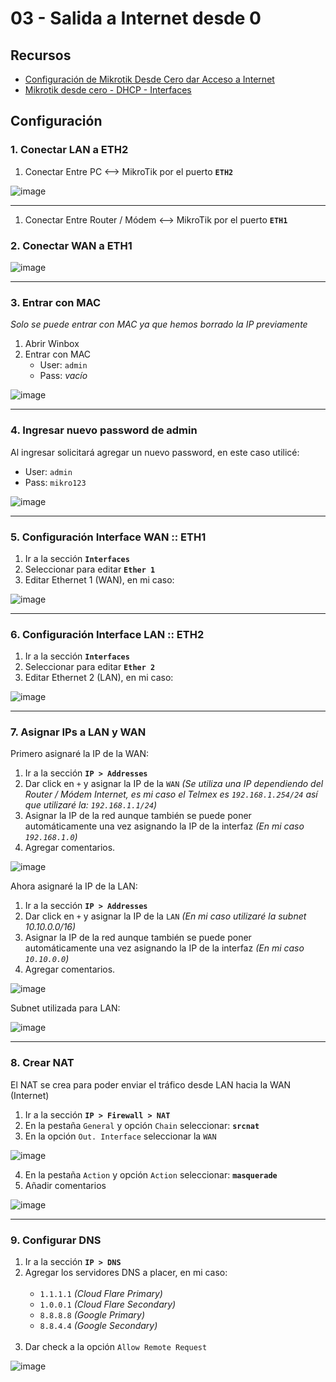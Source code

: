 # 03 - Salida a Internet desde 0

## Recursos

- [Configuración de Mikrotik Desde Cero dar Acceso a Internet](https://www.youtube.com/watch?v=v3Z9PFvrIts)
- [Mikrotik desde cero - DHCP - Interfaces](https://youtu.be/_53hjQtk73M?si=3DAu2lMT07Yiagbp)

## Configuración

### 1. Conectar LAN a ETH2

1. Conectar Entre PC <--> MikroTik por el puerto **`ETH2`**

![image](https://github.com/Fz3r0/Fz3r0_-_MikroTik/assets/94720207/c1342cff-db87-4ac6-8262-71c32cc1153a)

---

1. Conectar Entre Router / Módem <--> MikroTik por el puerto **`ETH1`**

### 2. Conectar WAN a ETH1

![image](https://github.com/Fz3r0/Fz3r0_-_MikroTik/assets/94720207/435ba66b-2dc4-40c6-b5c8-18160c9666c6)

---

### 3. Entrar con MAC

_Solo se puede entrar con MAC ya que hemos borrado la IP previamente_

1. Abrir Winbox
2. Entrar con MAC
    - User: `admin`
    - Pass: _vacío_

![image](https://github.com/Fz3r0/Fz3r0_-_MikroTik/assets/94720207/3b623e8f-5cd1-48d8-b62c-5da8a60d22ba)

---

### 4. Ingresar nuevo password de admin

Al ingresar solicitará agregar un nuevo password, en este caso utilicé:

- User: `admin`
- Pass: `mikro123`

![image](https://github.com/Fz3r0/Fz3r0_-_MikroTik/assets/94720207/cfd032e1-06ca-47ad-9319-27126cf9fc0a)

---

### 5. Configuración Interface WAN :: ETH1

1. Ir a la sección **`Interfaces`**
2. Seleccionar para editar **`Ether 1`**
3. Editar Ethernet 1 (WAN), en mi caso:

![image](https://github.com/Fz3r0/Fz3r0_-_MikroTik/assets/94720207/0e5570f1-f604-4d51-a35f-7435054ed783)

---

### 6. Configuración Interface LAN :: ETH2

1. Ir a la sección **`Interfaces`**
2. Seleccionar para editar **`Ether 2`**
3. Editar Ethernet 2 (LAN), en mi caso:

![image](https://github.com/Fz3r0/Fz3r0_-_MikroTik/assets/94720207/39fddfb3-a0d2-49f9-aa6e-df1681efbca5)

---

### 7. Asignar IPs a LAN y WAN

Primero asignaré la IP de la WAN:

1. Ir a la sección **`IP > Addresses`**
2. Dar click en `+` y asignar la IP de la `WAN` _(Se utiliza una IP dependiendo del Router / Módem Internet, es mi caso el Telmex es `192.168.1.254/24` así que utilizaré la: `192.168.1.1/24`)_
3. Asignar la IP de la red aunque también se puede poner automáticamente una vez asignando la IP de la interfaz _(En mi caso `192.168.1.0`)_
4. Agregar comentarios.

![image](https://github.com/Fz3r0/Fz3r0_-_MikroTik/assets/94720207/c10913f7-9ec8-4666-bbc7-8c120d751461)

Ahora asignaré la IP de la LAN:

1. Ir a la sección **`IP > Addresses`**
2. Dar click en `+` y asignar la IP de la `LAN` _(En mi caso utilizaré la subnet 10.10.0.0/16)_
3. Asignar la IP de la red aunque también se puede poner automáticamente una vez asignando la IP de la interfaz _(En mi caso `10.10.0.0`)_
4. Agregar comentarios.

![image](https://github.com/Fz3r0/Fz3r0_-_MikroTik/assets/94720207/bd399f9b-343c-48c0-82d6-47c691c66acb)

Subnet utilizada para LAN:

![image](https://github.com/Fz3r0/Fz3r0_-_MikroTik/assets/94720207/08f1ba91-afc1-4f9f-ab0b-3e49df456f28)

---

### 8. Crear NAT

El NAT se crea para poder enviar el tráfico desde LAN hacia la WAN (Internet)

1. Ir a la sección **`IP > Firewall > NAT`**
2. En la pestaña `General` y opción `Chain` seleccionar: **`srcnat`**
3. En la opción `Out. Interface` seleccionar la `WAN`

![image](https://github.com/Fz3r0/Fz3r0_-_MikroTik/assets/94720207/68167832-2f25-43f9-ac03-5b773d442938)

4. En la pestaña `Action` y opción `Action` seleccionar: **`masquerade`**
5. Añadir comentarios

![image](https://github.com/Fz3r0/Fz3r0_-_MikroTik/assets/94720207/eb24e9c5-711a-43a2-b503-9affb0b8cbd6)

---

### 9. Configurar DNS

1. Ir a la sección **`IP > DNS`**
2. Agregar los servidores DNS a placer, en mi caso: <br><br>
    - `1.1.1.1` _(Cloud Flare Primary)_
    - `1.0.0.1` _(Cloud Flare Secondary)_
    - `8.8.8.8` _(Google Primary)_
    - `8.8.4.4` _(Google Secondary)_ <br><br>
3. Dar check a la opción `Allow Remote Request`

![image](https://github.com/Fz3r0/Fz3r0_-_MikroTik/assets/94720207/27cbb5a1-b285-495d-ba87-056dba93b209)





